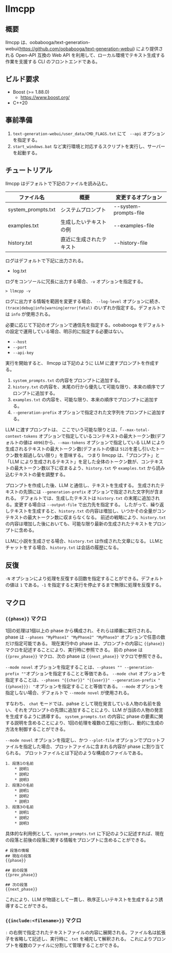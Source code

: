 # llmcpp

## 概要
llmcpp は、oobabooga/text-generation-webui(https://github.com/oobabooga/text-generation-webui) により提供される Open-API 互換の Web API を利用して、ローカル環境でテキスト生成する作業を支援する CLI のフロントエンドである。

## ビルド要求
* Boost (>= 1.88.0)
	* https://www.boost.org/
* C++20

## 事前準備
1. `text-generation-webui/user_data/CMD_FLAGS.txt` にて ` --api` オプションを指定する。
2. `start_windows.bat` など実行環境と対応するスクリプトを実行し、サーバーを起動する。

## チュートリアル
llmcpp はデフォルトで下記のファイルを読み込む。

| ファイル名 | 概要 | 変更するオプション |
| --- | --- | --- |
| system_prompts.txt | システムプロンプト | --system-prompts-file |
| examples.txt | 生成したいテキストの例 | --examples-file |
| history.txt | 直近に生成されたテキスト | --history-file |

ログはデフォルトで下記に出力される。

* log.txt

ログをコンソールに冗長に出力する場合、`-v` オプションを指定する。

```
> llmcpp -v
```

ログに出力する情報を範囲を変更する場合、 `--log-level` オプションに続き、`(trace|debug|info|warning|error|fatal)` のいずれか指定する。デフォルトでは `info` が使用される。

必要に応じて下記のオプションで通信先を指定する。oobabooga をデフォルトの設定で運用している場合、明示的に指定する必要はない。

* `--host`
* `--port`
* `--api-key`

実行を開始すると、 llmcpp は下記のように LLM に渡すプロンプトを作成する。

1. `system_prompts.txt` の内容をプロンプトに追加する。
2. `history.txt` の内容を、末尾の行から優先して可能な限り、本来の順序でプロンプトに追加する。
3. `examples.txt` の内容を、可能な限り、本来の順序でプロンプトに追加する。
4. `--generation-prefix` オプションで指定された文字列をプロンプトに追加する。

LLM に渡すプロンプトは、
ここでいう可能な限りとは、「`--max-total-context-tokens` オプションで指定しているコンテキストの最大トークン数(デフォルトの値は `4096`)から、`--max-tokens` オプションで指定している LLM により生成されるテキストの最大トークン数(デフォルトの値は `512`)を差し引いたトークン数を超過しない限り」を意味する。
つまり llmcpp は、「プロンプト」と「LLM により生成されるテキスト」を足した全体のトークン数が、コンテキストの最大トークン数以下に収まるよう、`history.txt` や `examples.txt` から読み込むテキストの量を調整する。

プロンプトを作成した後、LLM と通信し、テキストを生成する。
生成されたテキストの先頭には `--generation-prefix` オプションで指定された文字列が含まれる。
デフォルトでは、生成したテキストは `history.txt` の末尾に追加される。変更する場合は `--output-file` で出力先を指定する。
したがって、繰り返しテキストを生成すると、`history.txt` の内容は増加し、いつかその全量がコンテキストの最大トークン数に収まらなくなる。
前述の戦略により、`history.txt` の内容は増加した後においても、可能な限り最新の生成されたテキストをプロンプトに含める。

LLMに小説を生成させる場合、`history.txt` は作成された文章になる。
LLMとチャットをする場合、`history.txt` は会話の履歴になる。

## 反復
`-N` オプションにより処理を反復する回数を指定することができる。デフォルトの値は `1` である。`-1` を指定すると実行を停止するまで無限に処理を反復する。


## マクロ

### `{{phase}}` マクロ
1回の処理は1個以上の phase から構成され、それらは順番に実行される。
phase は `--phases "MyPhase1" "MyPhase2" "MyPhase3"` オプションで任意の数だけ指定可能である。 
現在実行中の phase は、プロンプトの内容に `{{phase}}` マクロを記述することにより、実行時に参照できる。
前の phase は `{{prev_phase}}` マクロ、次の phase は `{{next_phase}}` マクロで参照できる。

`--mode novel` オプションを指定することは、`--phases "" --generation-prefix ""`オプションを指定することと等価である。
`--mode chat` オプションを指定することは、`--phases "{{char}}" "{{user}}" --generation-prefix "{{phase}}}: "`オプションを指定することと等価である。
`--mode` オプションを指定しない場合、デフォルトで `--nmode novel` が使用される。

すなわち、 `chat` モードでは、pahse として現在発言している人物の名前を扱い、それをプロンプトの先頭に追加することにより、LLM が当該の人物の発言を生成するように誘導する。
`system_prompts.txt` の内容に phase の要素に関する説明を含めることにより、1回の処理を複数の工程に分割し、動的に生成の方法を制御することができる。

`--mode novel` オプションを指定し、かつ `--plot-file` オプションでプロットファイルを指定した場合、プロットファイルに含まれる内容が phase に割り当てられる。
プロットファイルとは下記のような構成のファイルである。

```
1. 段落1の名前
    * 説明1
    * 説明2
    * 説明3
2. 段落2の名前
    * 説明1
    * 説明2
    * 説明3
3. 段落3の名前
    * 説明1
    * 説明2
    * 説明3
```

具体的な利用例として、`system_prompts.txt` に下記のように記述すれば、現在の段落と前後の段落に関する情報をプロンプトに含めることができる。

```
# 段落の情報
## 現在の段落
{{phase}}

## 前の段落
{{prev_phase}}

## 次の段落
{{next_phase}}
```

これにより、LLM が物語として一貫し、秩序正しいテキストを生成するよう誘導することができる。

### `{{include:<filename>}}` マクロ
`:` の右側で指定されたテキストファイルの内容に展開される。ファイル名は拡張子を省略して記述し、実行時に `.txt` を補完して解釈される。
これによりプロンプトを複数のファイルに分割して管理することができる。